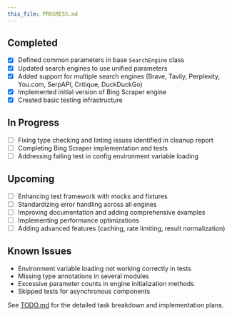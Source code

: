 ```yaml
---
this_file: PROGRESS.md
---
```


## Completed
- [x] Defined common parameters in base `SearchEngine` class
- [x] Updated search engines to use unified parameters
- [x] Added support for multiple search engines (Brave, Tavily, Perplexity, You.com, SerpAPI, Critique, DuckDuckGo)
- [x] Implemented initial version of Bing Scraper engine
- [x] Created basic testing infrastructure

## In Progress
- [ ] Fixing type checking and linting issues identified in cleanup report
- [ ] Completing Bing Scraper implementation and tests
- [ ] Addressing failing test in config environment variable loading

## Upcoming
- [ ] Enhancing test framework with mocks and fixtures
- [ ] Standardizing error handling across all engines
- [ ] Improving documentation and adding comprehensive examples
- [ ] Implementing performance optimizations
- [ ] Adding advanced features (caching, rate limiting, result normalization)

## Known Issues
- Environment variable loading not working correctly in tests
- Missing type annotations in several modules
- Excessive parameter counts in engine initialization methods
- Skipped tests for asynchronous components

See [TODO.md](TODO.md) for the detailed task breakdown and implementation plans.

